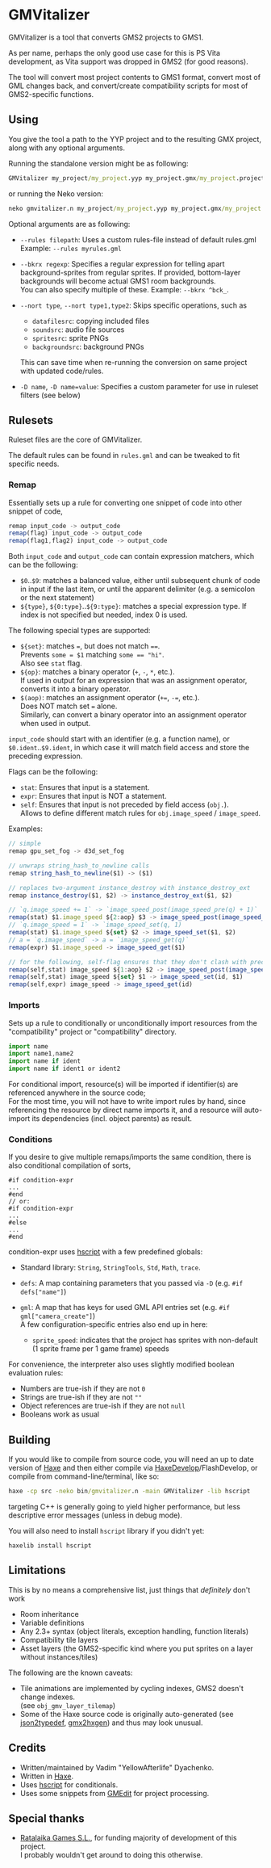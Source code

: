 # GMVitalizer
GMVitalizer is a tool that converts GMS2 projects to GMS1.

As per name, perhaps the only good use case for this is PS Vita development, as Vita support was dropped in GMS2 (for good reasons).

The tool will convert most project contents to GMS1 format, convert most of GML changes back, and convert/create compatibility scripts for most of GMS2-specific functions. 

## Using
You give the tool a path to the YYP project and to the resulting GMX project, along with any optional arguments.

Running the standalone version might be as following:
```bat
GMVitalizer my_project/my_project.yyp my_project.gmx/my_project.project.gmx
```
or running the Neko version:
```bat
neko gmvitalizer.n my_project/my_project.yyp my_project.gmx/my_project.project.gmx
```
Optional arguments are as following:
- `--rules filepath`: Uses a custom rules-file instead of default rules.gml  
  Example: `--rules myrules.gml`
- `--bkrx regexp`: Specifies a regular expression for telling apart background-sprites from regular sprites.
  If provided, bottom-layer backgrounds will become actual GMS1 room backgrounds.  
  You can also specify multiple of these.
  Example: `--bkrx ^bck_`.
- `--nort type`, `--nort type1,type2`: Skips specific operations, such as  
  - `datafilesrc`: copying included files
  - `soundsrc`: audio file sources
  - `spritesrc`: sprite PNGs
  - `backgroundsrc`: background PNGs
  
  This can save time when re-running the conversion on same project with updated code/rules.
- `-D name`, `-D name=value`: Specifies a custom parameter for use in ruleset filters (see below)

## Rulesets
Ruleset files are the core of GMVitalizer.

The default rules can be found in `rules.gml` and can be tweaked to fit specific needs.

### Remap
Essentially sets up a rule for converting one snippet of code into other snippet of code,
```js
remap input_code -> output_code
remap(flag) input_code -> output_code
remap(flag1,flag2) input_code -> output_code
```
Both `input_code` and `output_code` can contain expression matchers, which can be the following:
- `$0`..`$9`: matches a balanced value, either until subsequent chunk of code in input if the last item, or until the apparent delimiter (e.g. a semicolon or the next statement)
- `${type}`, `${0:type}`..`${9:type}`: matches a special expression type. If index is not specified but needed, index 0 is used.

The following special types are supported:
- `${set}`: matches `=`, but does not match `==`.  
  Prevents `some = $1` matching `some == "hi"`.  
  Also see `stat` flag.
- `${op}`: matches a binary operator (`+`, `-`, `*`, etc.).  
  If used in output for an expression that was an assignment operator, converts it into a binary operator.
- `$(aop)`: matches an assignment operator (`+=`, `-=`, etc.).  
  Does NOT match set `=` alone.  
  Similarly, can convert a binary operator into an assignment operator when used in output.
  
`input_code` should start with an identifier (e.g. a function name), or `$0.ident`..`$9.ident`, in which case it will match field access and store the preceding expression.

Flags can be the following:
- `stat`: Ensures that input is a statement.
- `expr`: Ensures that input is NOT a statement.
- `self`: Ensures that input is not preceded by field access (`obj.`).  
  Allows to define different match rules for `obj.image_speed` / `image_speed`.

Examples:
```js
// simple
remap gpu_set_fog -> d3d_set_fog

// unwraps string_hash_to_newline calls
remap string_hash_to_newline($1) -> ($1)

// replaces two-argument instance_destroy with instance_destroy_ext
remap instance_destroy($1, $2) -> instance_destroy_ext($1, $2)

// `q.image_speed += 1` -> `image_speed_post(image_speed_pre(q) + 1)`
remap(stat) $1.image_speed ${2:aop} $3 -> image_speed_post(image_speed_pre($1) ${2:op} $3)
// `q.image_speed = 1` -> `image_speed_set(q, 1)
remap(stat) $1.image_speed ${set} $2 -> image_speed_set($1, $2)
// a = `q.image_speed` -> a = `image_speed_get(q)`
remap(expr) $1.image_speed -> image_speed_get($1)

// for the following, self-flag ensures that they don't clash with preceding set
remap(self,stat) image_speed ${1:aop} $2 -> image_speed_post(image_speed_pre(id) ${1:op} $2)
remap(self,stat) image_speed ${set} $1 -> image_speed_set(id, $1)
remap(self,expr) image_speed -> image_speed_get(id)
```

### Imports
Sets up a rule to conditionally or unconditionally import resources from the "compatibility" project or "compatibility" directory.
```js
import name
import name1,name2
import name if ident
import name if ident1 or ident2
```
For conditional import, resource(s) will be imported if identifier(s) are referenced anywhere in the source code;  
For the most time, you will not have to write import rules by hand, since referencing the resource by direct name imports it, and a resource will auto-import its dependencies (incl. object parents) as result.

### Conditions
If you desire to give multiple remaps/imports the same condition, there is also conditional compilation of sorts,
```
#if condition-expr
...
#end
// or:
#if condition-expr
...
#else
...
#end
```
condition-expr uses
[hscript](https://github.com/HaxeFoundation/hscript)
with a few predefined globals:

- Standard library: `String`, `StringTools`, `Std`, `Math`, `trace`.
- `defs`: A map containing parameters that you passed via `-D` (e.g. `#if defs["name"]`)
- `gml`: A map that has keys for used GML API entries set (e.g. `#if gml["camera_create"]`)  
  A few configuration-specific entries also end up in here:  
  
  - `sprite_speed`: indicates that the project has sprites with non-default (1 sprite frame per 1 game frame) speeds

For convenience, the interpreter also uses slightly modified boolean evaluation rules:

- Numbers are true-ish if they are not `0`
- Strings are true-ish if they are not `""`
- Object references are true-ish if they are not `null`
- Booleans work as usual

## Building
If you would like to compile from source code, you will need an up to date version of [Haxe](https://haxe.org/) and then either compile via [HaxeDevelop](https://haxedevelop.org/)/FlashDevelop, or compile from command-line/terminal, like so:
```bat
haxe -cp src -neko bin/gmvitalizer.n -main GMVitalizer -lib hscript
```
targeting C++ is generally going to yield higher performance, but less descriptive error messages (unless in debug mode).

You will also need to install `hscript` library if you didn't yet:
```
haxelib install hscript
```

## Limitations
This is by no means a comprehensive list, just things that _definitely_ don't work
- Room inheritance
- Variable definitions
- Any 2.3+ syntax (object literals, exception handling, function literals)
- Compatibility tile layers
- Asset layers (the GMS2-specific kind where you put sprites on a layer without instances/tiles)

The following are the known caveats:
- Tile animations are implemented by cycling indexes, GMS2 doesn't change indexes.  
  (see `obj_gmv_layer_tilemap`)
- Some of the Haxe source code is originally auto-generated (see [json2typedef](https://github.com/YellowAfterlife/json2typedef), [gmx2hxgen](https://bitbucket.org/yal_cc/gmx2hxgen)) and thus may look unusual.

## Credits

- Written/maintained by Vadim "YellowAfterlife" Dyachenko.
- Written in [Haxe](https://haxe.org/).
- Uses [hscript](https://github.com/HaxeFoundation/hscript) for conditionals.
- Uses some snippets from [GMEdit](https://github.com/GameMakerDiscord/GMEdit/) for project processing.

## Special thanks

- [Ratalaika Games S.L.](http://ratalaikagames.com/), for funding majority of development of this project.  
  I probably wouldn't get around to doing this otherwise.
